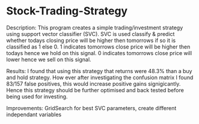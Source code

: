 # Stock-Trading-Strategy

Description:
This program creates a simple trading/investment strategy using support vector classifier (SVC).
SVC is used classify & predict whether todays closing price will be higher then tomorrows if so it is classified as 1 else 0. 1 indicates tomorrows close price will be higher then todays hence we hold on this signal. 0 indicates tomorrows close price will lower hence we sell on this signal.

Results:
I found that using this strategy that returns were 48.3% than a buy and hold strategy. How ever after investigating the confusion matrix I found 83/157 false positives, this would increase positive gains signigicantly. Hence this strategy should be further optimised and back tested before being used for investing.

Improvements:
GridSearch for best SVC parameters, create different independant variables
